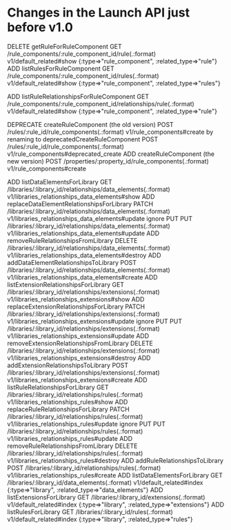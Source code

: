 Changes in the Launch API just before v1.0
========================================================================

DELETE getRuleForRuleComponent
                                              GET    /rule_components/:rule_component_id/rule(.:format)                           v1/default_related#show {:type=>"rule_component", :related_type=>"rule"}
ADD listRulesForRuleComponent
                                              GET    /rule_components/:rule_component_id/rules(.:format)                          v1/default_related#show {:type=>"rule_component", :related_type=>"rules"}

ADD listRuleRelationshipsForRuleComponent
                                              GET    /rule_components/:rule_component_id/relationships/rule(.:format)             v1/default_related#show {:type=>"rule_component", :related_type=>"rule"}


DEPRECATE createRuleComponent (the old version)
                                              POST   /rules/:rule_id/rule_components(.:format)                                    v1/rule_components#create
by renaming to deprecatedCreateRuleComponent
                                              POST   /rules/:rule_id/rule_components(.:format)                                    v1/rule_components#deprecated_create
ADD createRuleComponent (the new version)
                                              POST   /properties/:property_id/rule_components(.:format)                           v1/rule_components#create


ADD listDataElementsForLibrary
                                              GET    /libraries/:library_id/relationships/data_elements(.:format)                 v1/libraries_relationships_data_elements#show
ADD replaceDataElementRelationshipsForLibrary
                                              PATCH  /libraries/:library_id/relationships/data_elements(.:format)                 v1/libraries_relationships_data_elements#update
ignore PUT
                                              PUT    /libraries/:library_id/relationships/data_elements(.:format)                 v1/libraries_relationships_data_elements#update
ADD removeRuleRelationshipsFromLibrary
                                              DELETE /libraries/:library_id/relationships/data_elements(.:format)                 v1/libraries_relationships_data_elements#destroy
ADD addDataElementRelationshipsToLibrary
                                              POST   /libraries/:library_id/relationships/data_elements(.:format)                 v1/libraries_relationships_data_elements#create
ADD listExtensionRelationshipsForLibrary
                                              GET    /libraries/:library_id/relationships/extensions(.:format)                    v1/libraries_relationships_extensions#show
ADD replaceExtensionRelationshipsForLibrary
                                              PATCH  /libraries/:library_id/relationships/extensions(.:format)                    v1/libraries_relationships_extensions#update
ignore PUT
                                              PUT    /libraries/:library_id/relationships/extensions(.:format)                    v1/libraries_relationships_extensions#update
ADD removeExtensionRelationshipsFromLibrary
                                              DELETE /libraries/:library_id/relationships/extensions(.:format)                    v1/libraries_relationships_extensions#destroy
ADD addExtensionRelationshipsToLibrary
                                              POST   /libraries/:library_id/relationships/extensions(.:format)                    v1/libraries_relationships_extensions#create
ADD listRuleRelationshipsForLibrary
                                              GET    /libraries/:library_id/relationships/rules(.:format)                         v1/libraries_relationships_rules#show
ADD replaceRuleRelationshipsForLibrary
                                              PATCH  /libraries/:library_id/relationships/rules(.:format)                         v1/libraries_relationships_rules#update
ignore PUT
                                              PUT    /libraries/:library_id/relationships/rules(.:format)                         v1/libraries_relationships_rules#update
ADD removeRuleRelationshipsFromLibrary
                                              DELETE /libraries/:library_id/relationships/rules(.:format)                         v1/libraries_relationships_rules#destroy
ADD addRuleRelationshipsToLibrary
                                              POST   /libraries/:library_id/relationships/rules(.:format)                         v1/libraries_relationships_rules#create
ADD listDataElementsForLibrary
                                              GET    /libraries/:library_id/data_elements(.:format)                               v1/default_related#index {:type=>"library", :related_type=>"data_elements"}
ADD listExtensionsForLibrary
                                              GET    /libraries/:library_id/extensions(.:format)                                  v1/default_related#index {:type=>"library", :related_type=>"extensions"}
ADD listRulesForLibrary
                                              GET    /libraries/:library_id/rules(.:format)                                       v1/default_related#index {:type=>"library", :related_type=>"rules"}

